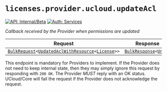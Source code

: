 # `licenses.provider.ucloud.updateAcl`

[![API: Internal/Beta](https://img.shields.io/static/v1?label=API&message=Internal/Beta&color=red&style=flat-square)](/docs/developer-guide/core/api-conventions.md)
[![Auth: Services](https://img.shields.io/static/v1?label=Auth&message=Services&color=informational&style=flat-square)](/docs/developer-guide/core/types.md#role)


_Callback received by the Provider when permissions are updated_

| Request | Response | Error |
|---------|----------|-------|
|<code><a href='/docs/reference/dk.sdu.cloud.calls.BulkRequest.md'>BulkRequest</a>&lt;<a href='/docs/reference/dk.sdu.cloud.provider.api.UpdatedAclWithResource.md'>UpdatedAclWithResource</a>&lt;<a href='/docs/reference/dk.sdu.cloud.app.orchestrator.api.License.md'>License</a>&gt;&gt;</code>|<code><a href='/docs/reference/dk.sdu.cloud.calls.BulkResponse.md'>BulkResponse</a>&lt;<a href='https://kotlinlang.org/api/latest/jvm/stdlib/kotlin/-unit/'>Unit</a>&gt;</code>|<code><a href='/docs/reference/dk.sdu.cloud.CommonErrorMessage.md'>CommonErrorMessage</a></code>|

This endpoint is mandatory for Providers to implement. If the Provider does not need to keep
internal state, then they may simply ignore this request by responding with `200 OK`. The
Provider _MUST_ reply with an OK status. UCloud/Core will fail the request if the Provider does
not acknowledge the request.

